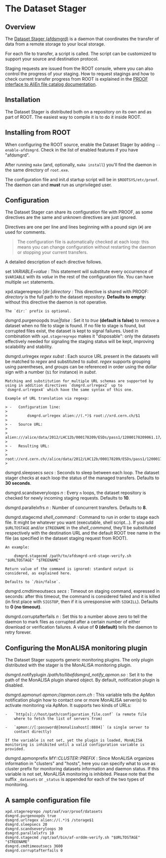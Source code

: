 The Dataset Stager
==================

Overview
--------

The [Dataset Stager (afdsmgrd)](http://afdsmgrd.googlecode.com/) is
a daemon that coordinates the transfer of data from a remote storage
to your local storage.

For each file to transfer, a script is called. The script can be
customized to support your source and destination protocol.

Staging requests are issued from the ROOT console, where you can also
control the progress of your staging. How to request stagings and how to
check current transfer progress from ROOT is explained in the [PROOF interface
to AliEn file catalog documentation](TDataSetManagerAliEn.html).

Installation
------------

The Dataset Stager is distributed both on a repository on its own and as
part of ROOT. The easiest way to compile it is to do it inside ROOT.

Installing from ROOT
--------------------

When configuring the ROOT source, enable the Dataset Stager by adding
`--enable-afdsmgrd`. Check in the list of enabled features if you have
"afdsmgrd".

After running `make` (and, optionally, `make install`) you'll find the
daemon in the same directory of `root.exe`.

The configuration file and init.d startup script will be in
`$ROOTSYS/etc/proof`. The daemon can and **must** run as unprivileged
user.

Configuration
-------------

The Dataset Stager can share its configuration file with PROOF, as
some directives are the same and unknown directives are just ignored.

Directives are one per line and lines beginning with a pound sign (`#`)
are used for comments.

> The configuration file is automatically checked at each loop: this
> means you can change configuration without restarting the daemon or
> stopping your current transfers.

A detailed description of each directive follows.

set *VARIABLE=value*
:   This statement will substitute every occurrence of `$VARIABLE` with
    its *value* in the rest of the configuration file. You can have
    multiple `set` statements.

xpd.stagereqrepo [dir:]*directory*
:   This directive is shared with PROOF: *directory* is the full path to
    the dataset repository. **Defaults to empty:** without this
    directive the daemon is not operative.

    The `dir:` prefix is optional.

dsmgrd.purgenoopds *true|false*
:   Set it to *true* **(default is false)** to remove a dataset when no file to stage
    is found. If no file to stage is found, but corrupted files exist, the
    dataset is kept to signal failures. Used in combination with `xpd.stagereqrepo`
    makes it "disposable": only the datasets effectively needed for signaling
    the staging status will be kept, improving scalability and stability.

dsmgrd.urlregex *regex* *subst*
:   Each source URL present in the datasets will be matched to *regex*
    and substituted to *subst*. *regex* supports grouping using
    parentheses, and groups can be referenced in order using the dollar
    sign with a number (`$1` for instance) in *subst*.

    Matching and substitution for multiple URL schemas are supported by
    using in addition directives `dsmgrd.urlregex2` up to
    `dsmgrd.urlregex4` which have the same syntax of this one.

    Example of URL translation via regexp:

    > -   Configuration line:
    >
    >         dsmgrd.urlregex alien://(.*)$ root://xrd.cern.ch/$1
    >
    > -   Source URL:
    >
    >         alien:///alice/data/2012/LHC12b/000178209/ESDs/pass1/12000178209061.17/AliESDs.root
    >
    > -   Resulting URL:
    >
    >         root://xrd.cern.ch//alice/data/2012/LHC12b/000178209/ESDs/pass1/12000178209061.17/AliESDs.root
    >
dsmgrd.sleepsecs *secs*
:   Seconds to sleep between each loop. The dataset stager checks at
    each loop the status of the managed transfers. Defaults to **30
    seconds**.

dsmgrd.scandseveryloops *n*
:   Every `n` loops, the dataset repository is checked for newly
    incoming staging requests. Defaults to **10**.

dsmgrd.parallelxfrs *n*
:   Number of concurrent transfers. Defaults to **8**.

dsmgrd.stagecmd *shell\_command*
:   Command to run in order to stage each file. It might be whatever you
    want (executable, shell script...). If you add `$URLTOSTAGE` and/or
    `$TREENAME` in the *shell\_command*, they'll be substituted
    respectively with the destination URL and the default ROOT tree name
    in the file (as specified in the dataset staging request from ROOT).

    An example:

        dsmgrd.stagecmd /path/to/afdsmgrd-xrd-stage-verify.sh "$URLTOSTAGE" "$TREENAME"

    Return value of the command is ignored: standard output is
    considered, as explained here.

    Defaults to `/bin/false`.

dsmgrd.cmdtimeoutsecs *secs*
:   Timeout on staging command, expressed in seconds: after this
    timeout, the command is considered failed and it is killed (in first
    place with `SIGSTOP`, then if it is unresponsive with `SIGKILL`).
    Defaults to **0 (no timeout)**.

dsmgrd.corruptafterfails *n*
:   Set this to a number above zero to tell the daemon to mark files as
    corrupted after a certain number of either download or verification
    failures. A value of **0 (default)** tells the daemon to retry
    forever.

Configuring the MonALISA monitoring plugin
------------------------------------------

The Dataset Stager supports generic monitoring plugins. The only plugin
distributed with the stager is the MonALISA monitoring plugin.

dsmgrd.notifyplugin */path/to/libafdsmgrd\_notify\_apmon.so*
:   Set it to the path of the MonALISA plugin shared object. By default,
    notification plugin is disabled.

dsmgrd.apmonurl *apmon://apmon.cern.ch*
:   This variable tells the ApMon notification plugin how to contact one
    or more MonALISA server(s) to activate monitoring via ApMon. It
    supports two kinds of URLs:

    -   `http[s]://host/path/configuration_file.conf` (a remote file
        where to fetch the list of servers from)

    -   `apmon://[:password@]monalisahost[:8884]` (a single server to
        contact directly)

    If the variable is not set, yet the plugin is loaded, MonALISA
    monitoring is inhibited until a valid configuration variable is
    provided.

dsmgrd.apmonprefix *MY::CLUSTER::PREFIX*
:   Since MonALISA organizes information in "clusters" and "hosts", here
    you can specify what to use as cluster prefix for monitoring
    datasets information and daemon status. If this variable is not set,
    MonALISA monitoring is inhibited. Please note that the suffix
    `_datasets` or `_status` is appended for each of the two types of
    monitoring.

A sample configuration file
---------------------------

    xpd.stagereqrepo /opt/aaf/var/proof/datasets
    dsmgrd.purgenoopds true
    dsmgrd.urlregex alien://(.*)$ /storage$1
    dsmgrd.sleepsecs 20
    dsmgrd.scandseveryloops 30
    dsmgrd.parallelxfrs 10
    dsmgrd.stagecmd /opt/aaf/bin/af-xrddm-verify.sh "$URLTOSTAGE" "$TREENAME"
    dsmgrd.cmdtimeoutsecs 3600
    dsmgrd.corruptafterfails 0
